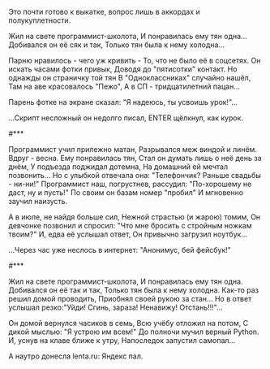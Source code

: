 Это почти готово к выкатке, вопрос лишь в аккордах и полукуплетности.

Жил на свете программист-школота,
И понравилась ему тян одна...
Добивался он её сяк и так,
Только тян была к нему холодна...

Парню нравилось - чего уж кривить -
То, что не было её в соцсетях.
Он искать часами фотки привык,
Доводя до "пятисотки" контакт.
Но однажды он страничку той тян
В "Одноклассниках" случайно нашёл,
Там на аве красовалось "Пежо",
А в СП - тридцатилетний пацан...

Парень фотке на экране сказал:
"Я надеюсь, ты усвоишь урок!"...

...Скрипт несложный он недолго писал,
ENTER щёлкнул, как курок.

#***


Программист учил прилежно матан,
Разрывался меж виндой и линём.
Вдруг - весна. Ему понравилась тян,
Стал он думать лишь о неё день за днём,
У подъезда поджидал дотемна,
На домашний ей мечтал позвонить...
Но с улыбкой отвечала она:
"Телефончик? Раньше свадьбы - ни-ни!"
Программист наш, погрустнев, рассудил:
"По-хорошему не даст, ну и пусть!"
По своим он базам номер "пробил"
И мгновенно заучил наизусть.

А в июле, не найдя больше сил,
Нежной страстью (и жарою) томим,
Он девчонке позвонил и спросил:
"Что мне бросить с стройным ножкам твоим?"
И, едва её услышал ответ,
Он привычно загрузил ноутбук...

...Через час уже неслось в интернет:
"Анонимус, бей фейсбук!"

#***


Жил на свете программист-школота,
И понравилась ему тян одна.
Добивался он её так и так,
Только тян была к нему холодна.
Как-то раз решил домой проводить,
Приобнял своей рукою за стан...
Но в ответ услышал резко:"Уйди!
Сгинь, зараза! Ненавижу! Отстань!!!"...

Он домой вернулся часиков в семь,
Всю учёбу отложил на потом,
С дикой мыслью: "Я устрою им всем!"
До полночи мучил верный Python.
﻿И, уснув на клаве ближе к утру,
Напоследок запустил самопал...

А наутро донесла lenta.ru:
Яндекс пал. ﻿
